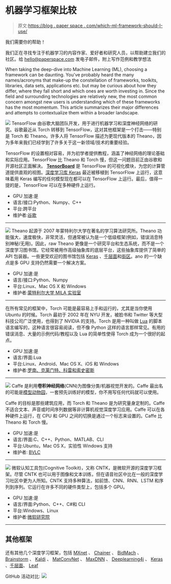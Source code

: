 # 机器学习框架比较

> 原文:[https://blog . paper space . com/which-ml-framework-should-I-use/](https://blog.paperspace.com/which-ml-framework-should-i-use/)

我们需要你的帮助！

我们正在寻找专注于机器学习的内容作家、爱好者和研究人员，以帮助建立我们的社区。给 hello@paperspace.com 发电子邮件，附上写作范例和教学想法

When taking the deep-dive into Machine Learning (ML), choosing a framework can be daunting. You've probably heard the many names/acronyms that make-up the constellation of frameworks, toolkits, libraries, data sets, applications etc. but may be curious about how they differ, where they fall short and which ones are worth investing in. Since the field and surrounding technologies are relatively new, the most common concern amongst new users is understanding which of these frameworks has the most momentum. This article summarizes their major differences and attempts to contextualize them within a broader landscape.

![](../Images/7f8c25883487acbeddec4c932f1b89d2.png)
TensorFlow 由谷歌大脑团队开发，用于进行机器学习和深度神经网络的研究。谷歌最近从 Torch 转移到 TensorFlow，这对其他框架是一个打击——特别是 Torch 和 Theano。许多人将 TensorFlow 描述为更现代版本的 Theano，因为多年来我们已经学到了许多关于这一新领域/技术的重要经验。

TensorFlow 的设置相对容易，并为初学者提供教程，涵盖了神经网络的理论基础和实际应用。TensorFlow 比 Theano 和 Torch 慢，但这一问题目前正由谷歌和开源社区正面解决。 [**TensorBoard**](https://www.tensorflow.org/versions/master/how_tos/summaries_and_tensorboard/index.html) 是 TensorFlow 的可视化模块，为您的计算管道提供直观的视图。[深度学习库 Keras](http://keras.io/) 最近被移植到 TensorFlow 上运行，这意味着用 Keras 编写的任何模型现在都可以在 TensorFlow 上运行。最后，值得一提的是，TensorFlow 可以在多种硬件上运行。

*   GPU 加速:是
*   语言/接口:Python、Numpy、C++
*   平台:跨平台
*   维护者:[谷歌](https://www.tensorflow.org/)

* * *

![](../Images/86fc9c46903192909224029290c9afd5.png)
Theano 起源于 2007 年蒙特利尔大学在著名的学习算法研究所。Theano 功能强大，速度极快，非常灵活，但通常被认为是一个低级框架(例如，错误消息特别神秘/无用)。因此，raw Theano 更像是一个研究平台和生态系统，而不是一个深度学习图书馆。它经常被用作高级抽象库的底层平台，这些抽象库提供了简单的 API 包装器。一些更受欢迎的图书馆包括 [Keras](http://keras.io/) 、[千层面](https://github.com/Lasagne/Lasagne)和[街区](https://github.com/mila-udem/blocks)。ano 的一个缺点是多 GPU 支持仍然需要一个解决方案。

*   GPU 加速:是
*   语言/接口:Python、Numpy
*   平台:Linux、Mac OS X 和 Windows
*   维护者:[蒙特利尔大学 MILA 实验室](http://deeplearning.net/software/theano/)

* * *

在所有常见的框架中，Torch 可能是最容易上手和运行的，尤其是当你使用 Ubuntu 的时候。Torch 最初于 2002 年在 NYU 开发，被脸书和 Twitter 等大型科技公司广泛使用，也得到了 NVIDIA 的支持。Torch 是用一种叫做 [Lua](http://www.lua.org/about.html) 的脚本语言编写的，这种语言很容易阅读，但不像 Python 这样的语言那样常见。有用的错误消息、大量的示例代码/教程以及 Lua 的简单性使得 Torch 成为一个很好的起点。

*   GPU 加速:是
*   语言/界面:Lua
*   平台:Linux、Android、Mac OS X、iOS 和 Windows
*   维护者:[罗南、克莱门特、科雷和索史密斯](http://torch.ch/)

* * *

![](../Images/13b1f1753e174f2ad01318246031d4eb.png)
Caffe 是利用**卷积神经网络**(CNN)为图像分类/机器视觉开发的。Caffe 最出名的可能是[模型动物园](http://tutorial.caffe.berkeleyvision.org/model_zoo.html)，一套预先训练好的模型，你不用写任何代码就可以使用。

Caffe 的目标是那些建筑应用，而 Torch 和 Theano 是为研究量身定制的。Caffe 不适合文本、声音或时间序列数据等非计算机视觉深度学习应用。Caffe 可以在各种硬件上运行，在 CPU 和 GPU 之间的切换是通过一个标志来设置的。Caffe 比 Theano 和 Torch 慢。

*   GPU 加速:是
*   语言/界面:C、C++、Python、MATLAB、CLI
*   平台:Ubuntu，Mac OS X，实验性 Windows 支持
*   维护者: [BVLC](http://caffe.berkeleyvision.org/)

* * *

![](../Images/ce691dce94e433bdf8ab285379d9d01b.png)
微软认知工具包(Cognitive Toolkit)，又称 CNTK，是微软开源的深度学习框架。尽管 CNTK 也可以用于图像和文本训练，但在语音社区中比在一般的深度学习社区中更为人所知。CNTK 支持多种算法，如前馈、CNN、RNN、LSTM 和序列到序列。它运行在许多不同的硬件类型上，包括多个 GPU。

*   GPU 加速:是
*   语言/界面:Python、C++、C#和 CLI
*   平台:Windows、Linux
*   维护者:[微软研究院](https://www.microsoft.com/en-us/research/product/cognitive-toolkit/)

* * *

## 其他框架

还有其他几个深度学习框架，包括 [MXnet](https://github.com/dmlc/mxnet) 、 [Chainer](http://chainer.org/) 、 [BidMach](https://github.com/BIDData/BIDMach) 、 [Brainstorm](https://github.com/IDSIA/brainstorm) 、 [Kaldi](https://github.com/kaldi-asr/kaldi) 、 [MatConvNet](http://www.vlfeat.org/matconvnet/) 、 [MaxDNN](https://github.com/eBay/maxDNN) 、 [Deeplearning4j](http://deeplearning4j.org/) 、 [Keras](http://keras.io/) 、[千层面](https://github.com/Lasagne/Lasagne)、 [Leaf](https://github.com/autumnai/leaf)

GitHub 活动对比:
![](../Images/1d7ab0581e50ee24d1241d305ad62633.png)